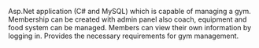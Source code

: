 Asp.Net  application  (C#  and  MySQL)  which  is  capable  of  managing  a gym. Membership can be created with admin panel also coach, equipment and food system can be managed. Members can view their own information by logging in. Provides the necessary requirements for gym management.
